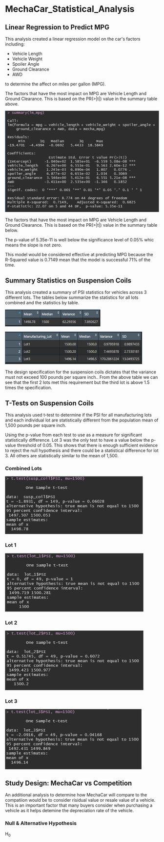 # MechaCar_Statistical_Analysis

## Linear Regression to Predict MPG
This analysis created a linear regression model on the car's factors including:
- Vehicle Length
- Vehicle Weight
- Spoiler Angle
- Ground Clearance
- AWD

to determine the affect on miles per gallon (MPG).

The factors that have the most impact on MPG are Vehicle Length and Ground Clearance.  This is based on the PR(>|t|) value in the summary table above.

![alt_text](https://raw.githubusercontent.com/bweirich/MechaCar_Statistical_Analysis/main/images/LR_MPG.PNG)

The factors that have the most impact on MPG are Vehicle Length and Ground Clearance.  This is based on the PR(>|t|) value in the summary table below.

The p-value of 5.35e-11 is well below the significance level of 0.05% whic means the slope is not zero.

This model would be considered effective at predicting MPG because the R-Squared value is 0.7149 mean that the model is successful 71% of the time.

## Summary Statistics on Suspension Coils
This analysis created a summary of PSI statistics for vehicles across 3 different lots.  The tables below summarize the statistics for all lots combined and the statistics by table.

![alt_text](https://raw.githubusercontent.com/bweirich/MechaCar_Statistical_Analysis/main/images/total_summary.PNG)

![alt_text](https://raw.githubusercontent.com/bweirich/MechaCar_Statistical_Analysis/main/images/lot_summary.PNG)

The design specification for the suspension coils dictates that the variance must not exceed 100 pounds per square inch..  From the above table we can see that the first 2 lots met this requirement but the third lot is above 1.5 times the specification.  

## T-Tests on Suspension Coils
This analysis used t-test to determine if the PSI for all manufacturing lots and each individual lot are statistically different from the population mean of 1,500 pounds per square inch.

Using the p-value from each test to use as a measure for significant statistically difference.  Lot 3 was the only test to have a value below the p-value threshold of 0.05.  This shows that there is enough sufficient evidence to reject the null hypothesis and there could be a statistical difference for lot 3.  All others are statistically similar to the mean of 1,500.

### Combined Lots
![alt_text](https://raw.githubusercontent.com/bweirich/MechaCar_Statistical_Analysis/main/images/t_test_pop.PNG)

### Lot 1
![alt_text](https://raw.githubusercontent.com/bweirich/MechaCar_Statistical_Analysis/main/images/t_test_lot1.PNG)

### Lot 2
![alt_text](https://raw.githubusercontent.com/bweirich/MechaCar_Statistical_Analysis/main/images/t_test_lot2.PNG)

### Lot 3
![alt_text](https://raw.githubusercontent.com/bweirich/MechaCar_Statistical_Analysis/main/images/t_test_lot3.PNG)

## Study Design: MechaCar vs Competition
An additional analysis to determine how MechaCar will compare to the compatiion would be to consider risidual value or resale value of a vehicle.  This is an important factor that many buyers consider when purchasing a vehicle as it helps detemine the depreciation rate of the vehicle.

### Null & Alternative Hypothesis
H<sub>0</sub>
